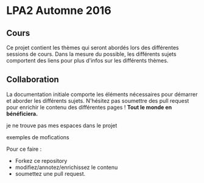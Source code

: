 # LPA2 Automne 2016
## Cours
Ce projet contient les thèmes qui seront abordés lors des différentes sessions de cours.
Dans la mesure du possible, les différents sujets comportent des liens pour plus d'infos sur les différents thèmes.

## Collaboration
La documentation initiale comporte les éléments nécessaires pour démarrer et aborder les différents sujets. N'hésitez pas soumettre des pull request pour enrichir le contenu des différentes pages ! **Tout le monde en bénéficiera.**


je ne trouve pas mes espaces dans le projet

exemples de mofications 



Pour ce faire : 
* Forkez ce repository 
* modifiez/annotez/enrichissez le contenu 
* soumettez une pull request.
